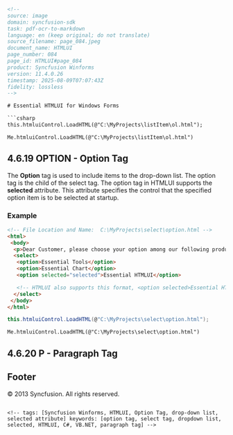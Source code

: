 ```html
<!-- 
source: image
domain: syncfusion-sdk
task: pdf-ocr-to-markdown
language: en (keep original; do not translate)
source_filename: page_084.jpeg
document_name: HTMLUI
page_number: 084
page_id: HTMLUI#page_084
product: Syncfusion Winforms
version: 11.4.0.26
timestamp: 2025-08-09T07:07:43Z
fidelity: lossless
-->

# Essential HTMLUI for Windows Forms

```csharp
this.htmluiControl.LoadHTML(@"C:\MyProjects\listItem\ol.html");
```

```vb.net
Me.htmluiControl.LoadHTML(@"C:\MyProjects\listItem\ol.html")
```

## 4.6.19 OPTION - Option Tag

The **Option** tag is used to include items to the drop-down list. The option tag is the child of the select tag. The option tag in HTMLUI supports the **selected** attribute. This attribute specifies the control that the specified option item is to be selected at startup.

### Example

```html
<!-- File Location and Name:  C:\MyProjects\select\option.html -->
<html>
 <body>
  <p>Dear Customer, please choose your option among our following products.</p>
  <select>
   <option>Essential Tools</option>
   <option>Essential Chart</option>
   <option selected="selected">Essential HTMLUI</option>

   <!-- HTMLUI also supports this format, <option selected>Essential HTMLUI</option> -->
  </select>
 </body>
</html>
```

```csharp
this.htmluiControl.LoadHTML(@"C:\MyProjects\select\option.html");
```

```vb.net
Me.htmluiControl.LoadHTML(@"C:\MyProjects\select\option.html")
```

## 4.6.20 P - Paragraph Tag

## Footer
© 2013 Syncfusion. All rights reserved.
```

<!-- tags: [Syncfusion Winforms, HTMLUI, Option Tag, drop-down list, selected attribute] keywords: [option tag, select tag, dropdown list, selected, HTMLUI, C#, VB.NET, paragraph tag] -->
```